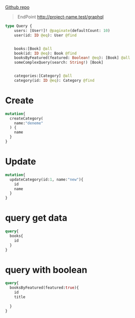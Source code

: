
[Github repo](https://github.com/byrmylmz/booksql-laravel/blob/ea44f377d7ba05a84566a9d3d611b980c3773331/graphql/schema.graphql#L7-L17)

>EndPoint http://project-name.test/graphql

```graphql
type Query {
    users: [User!]! @paginate(defaultCount: 10)
    user(id: ID @eq): User @find


    books:[Book] @all
    book(id: ID @eq): Book @find
    booksByFeatured(featured: Boolean! @eq): [Book] @all
    someComplexQuery(search: String!) [Book]


    categories:[Category] @all
    category(id: ID @eq): Category @find
   ```
   
# Create 
```graphql
mutation{
  createCategory(
    name:"deneme"
  ) {
    name
  }
}
```
# Update
```graphql
mutation{
  updateCategory(id:1, name:"new"){
    id
    name
  }
}
```
# query get data
```graphql
query{
  books{
    id
  }
}
```

# query with boolean
```graphql
query{
  booksByFeatured(featured:true){
    id
    title
    
  }
}
```
   
   
